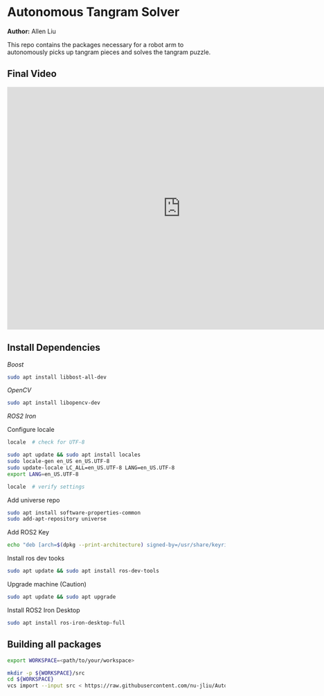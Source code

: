 # Autonomous Tangram Solver

**Author:** Allen Liu

This repo contains the packages necessary for a robot arm to autonomously picks up tangram pieces and solves the tangram puzzle.

## Final Video
<iframe width="800" height="560" src="https://www.youtube.com/embed/1sL6v5JUFx0?si=-zl5taqeXtQbnnAh" title="YouTube video player" frameborder="0" allow="accelerometer; autoplay; clipboard-write; encrypted-media; gyroscope; picture-in-picture; web-share" referrerpolicy="strict-origin-when-cross-origin" allowfullscreen></iframe>

## Install Dependencies

*Boost*

```bash
sudo apt install libbost-all-dev
```

*OpenCV*

```bash
sudo apt install libopencv-dev
```

*ROS2 Iron*

Configure locale

```bash
locale  # check for UTF-8

sudo apt update && sudo apt install locales
sudo locale-gen en_US en_US.UTF-8
sudo update-locale LC_ALL=en_US.UTF-8 LANG=en_US.UTF-8
export LANG=en_US.UTF-8

locale  # verify settings
```

Add universe repo

```bash
sudo apt install software-properties-common
sudo add-apt-repository universe
```

Add ROS2 Key

```bash
echo "deb [arch=$(dpkg --print-architecture) signed-by=/usr/share/keyrings/ros-archive-keyring.gpg] http://packages.ros.org/ros2/ubuntu $(. /etc/os-release && echo $UBUNTU_CODENAME) main" | sudo tee /etc/apt/sources.list.d/ros2.list > /dev/null
```

Install ros dev tooks

```bash
sudo apt update && sudo apt install ros-dev-tools
```

Upgrade machine (Caution)

```bash
sudo apt update && sudo apt upgrade
```

Install ROS2 Iron Desktop

```bash
sudo apt install ros-iron-desktop-full
```

## Building all packages

```bash
export WORKSPACE=<path/to/your/workspace>

mkdir -p ${WORKSPACE}/src
cd ${WORKSPACE}
vcs import --input src < https://raw.githubusercontent.com/nu-jliu/Autonomous_Tangram_Solver/refs/heads/main/tangram.repos
```